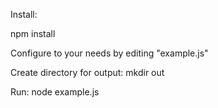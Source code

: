 Install:

npm install

Configure to your needs by editing "example.js"

Create directory for output:
mkdir out

Run:
node example.js
